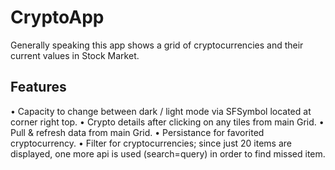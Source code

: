 # CryptoApp
Generally speaking this app shows a grid of cryptocurrencies and their current values in Stock Market.

## Features
• Capacity to change between dark / light mode via SFSymbol located at corner right top.
• Crypto details after clicking on any tiles from main Grid.
• Pull & refresh data from main Grid.
• Persistance for favorited cryptocurrency.
• Filter for cryptocurrencies; since just 20 items are displayed, one more api is used (search=query) in order to find missed item.